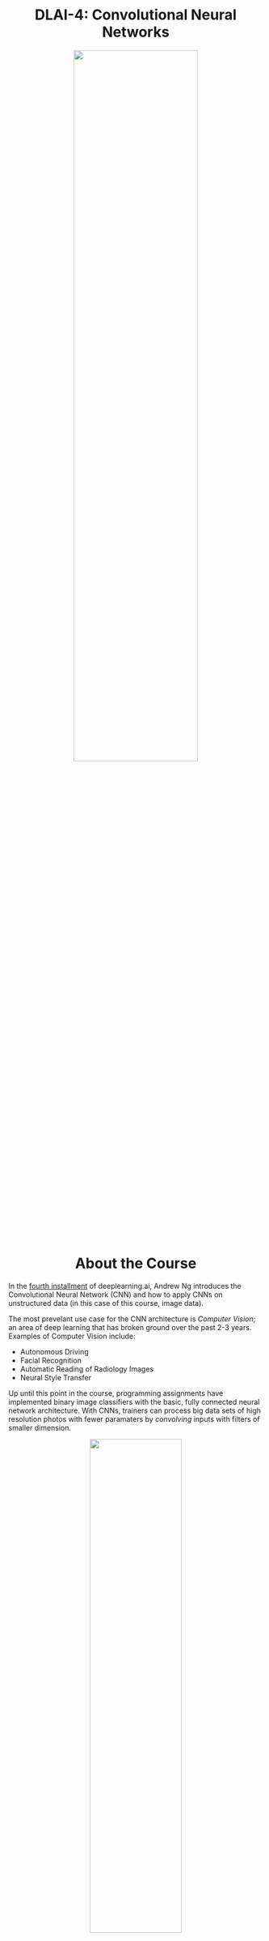 <h1 align="center">DLAI-4: Convolutional Neural Networks</h1>

<p align="center">
<img src="https://ucarecdn.com/cdf16046-ab52-4196-a75d-113304a3798f/" width="70%" height="60%">
</p>

<h1 align="center">About the Course</h1>

In the [fourth installment](https://www.coursera.org/learn/convolutional-neural-networks) of deeplearning.ai, Andrew Ng introduces the Convolutional Neural Network (CNN) and how to apply CNNs on unstructured data (in this case of this course, image data).

The most prevelant use case for the CNN architecture is <i>Computer Vision</i>; an area of deep learning that has broken ground over the past 2-3 years. Examples of Computer Vision include: 

- Autonomous Driving 
- Facial Recognition 
- Automatic Reading of Radiology Images 
- Neural Style Transfer 

Up until this point in the course, programming assignments have implemented binary image classifiers with the basic, fully connected neural network architecture. With CNNs, trainers can process big data sets of high resolution photos with fewer paramaters by *convolving* inputs with filters of smaller dimension. 

<p align="center">
<img src="https://ucarecdn.com/107f52b1-30a9-4644-995f-ce52f37b4c03/" width="60%" height="50%">
</p>

In a Convolutional NN, when applied to an input vector of images, the operation illustrated above functions like the matrix multiplication operation that occurs during the linear regression process of a fully connected layer in a traditional Deep Neural Net. 

The ***convolutional layer*** outputs a convolved matrix, ***z***, and when stacked together, each convolutional layer detects for a certain feature (like, horizontal or vertical edges) of the inputed image before undergoing some non-linear transformation (e.g., like ReLu activation) to get a visual cipher image that acts as the activation input for the next layer. 

<p align="center">
<img src="https://ucarecdn.com/52890d97-5388-4ef5-99e5-c12575a39baa/" width="60%" height="50%">
</p>

The shape of these filter cubes, together with the 1-dimensional bias variable, determine the number of parameters for the respective filter layer, regardless of how big/resolute the input image is. Parameters can also be shared when similar features need to be detected later on in the network. 

Professor Ng works through the logic of hyperparameter tuning for convolutional layers, like increasing/decreasing stride (s) and/or padding (p), as well as the types of optimization layers we can use. 

***Pooling layers***, for example, do not take in parameters, but instead help us to crop inputs, delay activation decay, keep the number of parameters reasonable, and improve performance.  Pooling is to CNNs, what Dropout is (kind of) to regular Deep NNs. 

<p align="center">
<img src="https://ucarecdn.com/ed2f5418-fc64-4b40-ae0c-ab69ba1212ff/" width="40%" height="200px" style="display: inline-block; margin-right: 5%" />
<img src="https://ucarecdn.com/dcb11f06-f5de-4564-b382-3d17a4f78922/" width="40%" height="200px" style="display: inline-block">
</p>

We use these building box layers along with fully-connected layers (usually, at least a logistical softmax layer that outputs a probability score) to design unique architectures to solve unique computer vision problems. 

Some of the classic CNN architectures/algorithms and topics explored in this course: 

- [x] LeNet 
- [x] AlexNet 
- [x] variations of VGGNet 
- [x] ResNet 
- [x] Inception Netowrk 
- [x] YOLO 
- [x] One Shot Learning 
- [x] Siamese Network

Other best practices and takeaways: 

- [x] transfer learning and using open-source implementation 
- [x] data pre-processing techniques (e.g., data augmentation) 
- [x] Vector encoding 
- [x] Applying CNNs on 2D and 3D data 


## Lessons
- [x] Foundations of Convolutional Neural Networks
- [x] Deep convolutional models
- [x] Face recognition & Neural style transfer

<p align="center">
<img src="https://ucarecdn.com/20723218-2752-4059-a76d-6aa8a08f3575/" width="60%" height="50%">
</p>

## Python Implementations

- [x] [Convolutional Model: step by step](https://github.com/codeamt/Deep-Learning-AI/blob/master/4%20Convolutional%20Neural%20Networks/Implementations/1%20Foundations%20of%20CNNs/1-PA/README.md)
- [x] [Convolutional model: application](https://github.com/codeamt/Deep-Learning-AI/blob/master/4%20Convolutional%20Neural%20Networks/Implementations/1%20Foundations%20of%20CNNs/2-PA/README.md)
- [x] [Keras Tutorial - Happy Housev2](https://github.com/codeamt/Deep-Learning-AI/blob/master/4%20Convolutional%20Neural%20Networks/Implementations/2%20Deep%20Convolutional%20Models/1-PA/README.md)
- [x] [Residual Networks](https://github.com/codeamt/Deep-Learning-AI/blob/master/4%20Convolutional%20Neural%20Networks/Implementations/2%20Deep%20Convolutional%20Models/2-PA/README.md)
- [x] [Car detection with YOLOv2](https://github.com/codeamt/Deep-Learning-AI/blob/master/4%20Convolutional%20Neural%20Networks/Implementations/3%20Object%20Detection/1-PA/README.md)
- [x] [Art generation with Neural Style Transfer](https://github.com/codeamt/Deep-Learning-AI/blob/master/4%20Convolutional%20Neural%20Networks/Implementations/4a%20Neural%20Style%20Transfer/1-PA/README.md)
- [x] [Face Recognition for the Happy House](https://github.com/codeamt/Deep-Learning-AI/blob/master/4%20Convolutional%20Neural%20Networks/Implementations/4b%20Face%20Recognition/1-PA/README.md)


## Additional Material

<p align="center">
  <b>Heroes of Deep Learning Interview with Yann LeCun</b><br>
<img src="https://ucarecdn.com/dcb11f06-f5de-4564-b382-3d17a4f78922/" width="50%" height="40%">
</p>

**Reviewed Research Papers:**

- [[1]]() LeCun et al., 1998. *Gradient-based learning applied to document recognition*
- [[2]]() Krizhevsky et al., 2012. *ImageNet classification with deep convolutional neural networks*
- [[3]]() Simonyan and Zisserman. 2015. *Very deep convolutional networks for large-scale image recognition*
- [[4]]() He et al., 2015. *Deep residual networks for image recognition.*
- [[5]]() Lin et al., 2013. *Network in network.*
- [[6]]() Zsegedy et al., 2014. *Going deeper with convolutions.*
- [[7]]() Redmon et al., 2015. *You Only Look Once: Unified real-time object detection.*
- [[8]]() Sermanet et al., 2014. *OverFeat: Integrated recognition, localization and detection using convolutional networks.*
- [[9]]() Girshik et al., 2013. *Rich feature heirarchies for accurate object detection and semantic segmentation.*
- [[10]]() Girshik et al., 2015. *Fast R-CNN.*
- [[11]]() Ren et al., 2016. *Faster R-CNN: Towards real-time object detection with region proposal networks.*
- [[12]]() Taigman et al., 2014. *DeepFace closing the gap to human level performance.*
- [[13]]() Schroff et al., 2015. *FaceNet: A unified embedding for face recognition and clustering.*
- [[14]]() Zeiler and Fergus., 2013. *Visualizing and understanding convolutional networks.*
- [[15]]() Gatys et al., 2015, *A neural algorithm of artistic style.*

